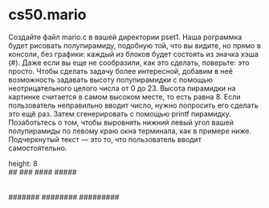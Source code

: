 # cs50.mario

Создайте файл mario.c в вашей директории pset1. Наша рограммка будет рисовать полупирамиду, подобную той, что вы видите, но прямо в консоли, без графики: каждый из блоков будет состоять из значка хэша (#). Даже если вы еще не сообразили, как это сделать, поверьте: это просто. Чтобы сделать задачу более интересной, добавим в неё возможность задавать высоту полупирамидки с помощью неотрицательного целого числа от 0 до 23. Высота пирамидки на картинке считается в самом высоком месте, то есть равна 8. Если пользователь неправильно вводит число, нужно попросить его сделать это ещё раз. Затем сгенерировать с помощью printf пирамидку. 
Позаботьтесь о том, чтобы выровнять нижний левый угол вашей полупирамиды по левому краю окна терминала, как в примере ниже. Подчеркнутый текст — это то, что пользователь вводит самостоятельно. 

height: 8       
       ##
      ###
     ####
    #####
   ######
  #######
 ########
#########
